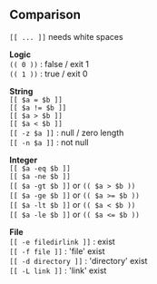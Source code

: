 Comparison
---
`[[ ... ]]` needs white spaces  

**Logic**  
`(( 0 ))` : false / exit 1  
`(( 1 ))` : true / exit 0  

**String**  
`[[ $a = $b ]]`  
`[[ $a != $b ]]`  
`[[ $a > $b ]]`  
`[[ $a < $b ]]`  
`[[ -z $a ]]` : null / zero length  
`[[ -n $a ]]` : not null 

**Integer**  
`[[ $a -eq $b ]]`  
`[[ $a -ne $b ]]`  
`[[ $a -gt $b ]]` or `(( $a > $b ))`  
`[[ $a -ge $b ]]` or `(( $a >= $b ))`  
`[[ $a -lt $b ]]` or `(( $a < $b ))`  
`[[ $a -le $b ]]` or `(( $a <= $b ))`   

**File**  
`[[ -e filedirlink ]]` : exist  
`[[ -f file ]]` : 'file' exist  
`[[ -d directory ]]` : 'directory' exist  
`[[ -L link ]]` : 'link' exist  
